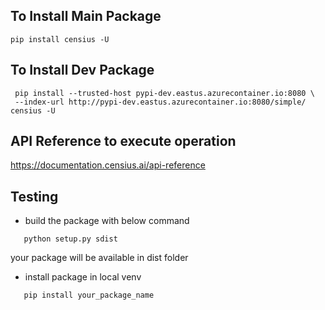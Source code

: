 ## To Install Main Package

```
pip install censius -U

```

## To Install Dev Package
```
 pip install --trusted-host pypi-dev.eastus.azurecontainer.io:8080 \
 --index-url http://pypi-dev.eastus.azurecontainer.io:8080/simple/ censius -U
```

## API Reference to execute operation

https://documentation.censius.ai/api-reference

## Testing
 - build the package with below command
 ```
    python setup.py sdist
 ```
 your package will be available in dist folder

 - install package in local venv
 ```
    pip install your_package_name
 ```